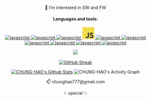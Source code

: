 <div align="center">
  
  <p>👀  I’m interested in SW and FW  </p>
  
  <h4 align="center">Languages and tools:</h4>
  <p align="center">
    <a href="" target="_blank" rel="noreferrer"referrer"> <img src="https://upload.wikimedia.org/wikipedia/commons/c/c3/Python-logo-notext.svg" alt="javascript" width="40" height="40"/> </a>
    <a href="" target="_blank" rel="noreferrer"referrer"> <img src="https://upload.wikimedia.org/wikipedia/commons/1/18/C_Programming_Language.svg" alt="javascript" width="40" height="40"/> </a>
    <a href="" target="_blank" rel="noreferrer"referrer"> <img src="https://upload.wikimedia.org/wikipedia/commons/1/18/ISO_C%2B%2B_Logo.svg" alt="javascript" width="40" height="40"/> </a>
    <a href="" target="_blank" rel="noreferrer"referrer"> <img src="https://raw.githubusercontent.com/devicons/devicon/master/icons/javascript/javascript-original.svg" alt="javascript" width="40" height="40"/> </a>
    <a href="" target="_blank" rel="noreferrer"referrer"> <img src="https://upload.wikimedia.org/wikipedia/commons/a/a7/Docker-svgrepo-com.svg" alt="javascript" width="40" height="40"/> </a>
    <a href="" target="_blank" rel="noreferrer"referrer"> <img src="https://upload.wikimedia.org/wikipedia/commons/9/96/CMake-logo-triangle-high-res.png" alt="javascript" width="40" height="40"/> </a>
    <a href="" target="_blank" rel="noreferrer"referrer"> <img src="https://www.svgrepo.com/show/353400/apache.svg" alt="javascript" width="40" height="40"/> </a>
    <a href="" target="_blank" rel="noreferrer"referrer"> <img src="https://upload.wikimedia.org/wikipedia/commons/3/3f/Git_icon.svg" alt="javascript" width="40" height="40"/> </a>
  <a href="" target="_blank" rel="noreferrer"referrer"> <img src="https://upload.wikimedia.org/wikipedia/commons/4/41/Made_with_Linux_orange.svg" alt="javascript" width="40" height="40"/> </a>
  <a href="" target="_blank" rel="noreferrer"referrer"> <img src="https://www.svgrepo.com/show/349487/raspberry-pi.svg" alt="javascript" width="40" height="40"/> </a> 
  <!--
  <a href="" target="_blank" rel="noreferrer"referrer"> <img src="https://upload.wikimedia.org/wikipedia/commons/7/7c/Gartoon_filesystems_shellscript.svg" alt="javascript" width="40" height="40"/> </a>
    <a href="" target="_blank" rel="noreferrer"referrer"> <img src="https://upload.wikimedia.org/wikipedia/commons/b/bb/Ros_logo.svg" alt="javascript" width="40" height="40"/> </a>
  <br>
  -->

  ![](https://komarev.com/ghpvc/?username=CHUNG-HAO)

  [![GitHub Streak](http://github-readme-streak-stats.herokuapp.com?user=CHUNG-HAO&theme=tokyonight_duo&border_radius=5&date_format=M%20j%5B%2C%20Y%5D&mode=weekly)](https://git.io/streak-stats)

</head>
<body>
  <div class="centered">
    <a href="https://github.com/CHUNG-HAO">
    <img alt="CHUNG-HAO's Github Stats" src="https://denvercoder1-github-readme-stats.vercel.app/api/?username=CHUNG-HAO&show_icons=true&include_all_commits=true&count_private=true&theme=react&hide_border=true&bg_color=1F222E&title_color=F85D7F&icon_color=F8D866" height="192px"/></a>
  <img alt="CHUNG-HAO's Activity Graph" src="https://github-readme-activity-graph.vercel.app/graph/?username=CHUNG-HAO&bg_color=1F222E&color=F8D866&line=F85D7F&point=FFFFFF&hide_border=true" width="600" height="300"/>
  
<p>📫 chunghao777@gmail.com</p>
  ✨ special ✨
</div>
